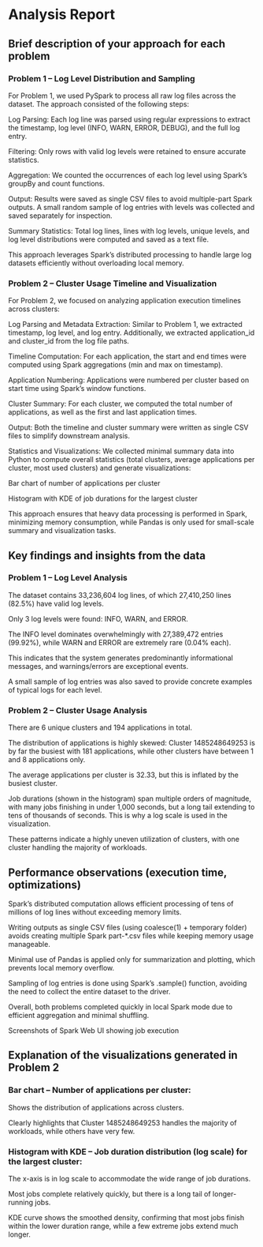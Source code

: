# Analysis Report

## Brief description of your approach for each problem

### Problem 1 – Log Level Distribution and Sampling

For Problem 1, we used PySpark to process all raw log files across the dataset. The approach consisted of the following steps:

Log Parsing: Each log line was parsed using regular expressions to extract the timestamp, log level (INFO, WARN, ERROR, DEBUG), and the full log entry.

Filtering: Only rows with valid log levels were retained to ensure accurate statistics.

Aggregation: We counted the occurrences of each log level using Spark’s groupBy and count functions.

Output: Results were saved as single CSV files to avoid multiple-part Spark outputs. A small random sample of log entries with levels was collected and saved separately for inspection.

Summary Statistics: Total log lines, lines with log levels, unique levels, and log level distributions were computed and saved as a text file.

This approach leverages Spark’s distributed processing to handle large log datasets efficiently without overloading local memory.

### Problem 2 – Cluster Usage Timeline and Visualization

For Problem 2, we focused on analyzing application execution timelines across clusters:

Log Parsing and Metadata Extraction: Similar to Problem 1, we extracted timestamp, log level, and log entry. Additionally, we extracted application_id and cluster_id from the log file paths.

Timeline Computation: For each application, the start and end times were computed using Spark aggregations (min and max on timestamp).

Application Numbering: Applications were numbered per cluster based on start time using Spark’s window functions.

Cluster Summary: For each cluster, we computed the total number of applications, as well as the first and last application times.

Output: Both the timeline and cluster summary were written as single CSV files to simplify downstream analysis.

Statistics and Visualizations: We collected minimal summary data into Python to compute overall statistics (total clusters, average applications per cluster, most used clusters) and generate visualizations:

Bar chart of number of applications per cluster

Histogram with KDE of job durations for the largest cluster

This approach ensures that heavy data processing is performed in Spark, minimizing memory consumption, while Pandas is only used for small-scale summary and visualization tasks.

## Key findings and insights from the data

### Problem 1 – Log Level Analysis

The dataset contains 33,236,604 log lines, of which 27,410,250 lines (82.5%) have valid log levels.

Only 3 log levels were found: INFO, WARN, and ERROR.

The INFO level dominates overwhelmingly with 27,389,472 entries (99.92%), while WARN and ERROR are extremely rare (0.04% each).

This indicates that the system generates predominantly informational messages, and warnings/errors are exceptional events.

A small sample of log entries was also saved to provide concrete examples of typical logs for each level.

### Problem 2 – Cluster Usage Analysis

There are 6 unique clusters and 194 applications in total.

The distribution of applications is highly skewed: Cluster 1485248649253 is by far the busiest with 181 applications, while other clusters have between 1 and 8 applications only.

The average applications per cluster is 32.33, but this is inflated by the busiest cluster.

Job durations (shown in the histogram) span multiple orders of magnitude, with many jobs finishing in under 1,000 seconds, but a long tail extending to tens of thousands of seconds. This is why a log scale is used in the visualization.

These patterns indicate a highly uneven utilization of clusters, with one cluster handling the majority of workloads.

## Performance observations (execution time, optimizations)

Spark’s distributed computation allows efficient processing of tens of millions of log lines without exceeding memory limits.

Writing outputs as single CSV files (using coalesce(1) + temporary folder) avoids creating multiple Spark part-*.csv files while keeping memory usage manageable.

Minimal use of Pandas is applied only for summarization and plotting, which prevents local memory overflow.

Sampling of log entries is done using Spark’s .sample() function, avoiding the need to collect the entire dataset to the driver.

Overall, both problems completed quickly in local Spark mode due to efficient aggregation and minimal shuffling.

Screenshots of Spark Web UI showing job execution


## Explanation of the visualizations generated in Problem 2

### Bar chart – Number of applications per cluster:

Shows the distribution of applications across clusters.

Clearly highlights that Cluster 1485248649253 handles the majority of workloads, while others have very few.

### Histogram with KDE – Job duration distribution (log scale) for the largest cluster:

The x-axis is in log scale to accommodate the wide range of job durations.

Most jobs complete relatively quickly, but there is a long tail of longer-running jobs.

KDE curve shows the smoothed density, confirming that most jobs finish within the lower duration range, while a few extreme jobs extend much longer.